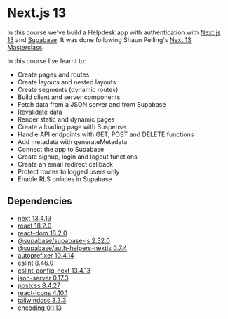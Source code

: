# Next.js 13

In this course we've build a Helpdesk app with authentication with [Next.js 13](https://nextjs.org/) and [Supabase](https://supabase.com/).
It was done following Shaun Pelling's [Next 13 Masterclass](https://netninja.dev/p/next-13-masterclass).

In this course I've learnt to:

- Create pages and routes
- Create layouts and nested layouts
- Create segments (dynamic routes)
- Build client and server components
- Fetch data from a JSON server and from Supabase
- Revalidate data
- Render static and dynamic pages
- Create a loading page with Suspense
- Handle API endpoints with GET, POST and DELETE functions
- Add metadata with generateMetadata
- Connect the app to Supabase
- Create signup, login and logout functions
- Create an email redirect callback
- Protect routes to logged users only
- Enable RLS policies in Supabase

## Dependencies

- [next 13.4.13](https://www.npmjs.com/package/next)
- [react 18.2.0](https://www.npmjs.com/package/react)
- [react-dom 18.2.0](https://www.npmjs.com/package/react-dom)
- [@supabase/supabase-js 2.32.0](https://www.npmjs.com/package/@supabase/supabase-js)
- [@supabase/auth-helpers-nextjs 0.7.4](https://www.npmjs.com/package/@supabase/auth-helpers-nextjs)
- [autoprefixer 10.4.14](https://www.npmjs.com/package/autoprefixer)
- [eslint 8.46.0](https://www.npmjs.com/package/eslint)
- [eslint-config-next 13.4.13](https://www.npmjs.com/package/eslint-config-next)
- [json-server 0.17.3](https://www.npmjs.com/package/json-server)
- [postcss 8.4.27](https://www.npmjs.com/package/postcss)
- [react-icons 4.10.1](https://www.npmjs.com/package/react-icons)
- [tailwindcss 3.3.3](https://www.npmjs.com/package/tailwindcss)
- [encoding 0.1.13](https://www.npmjs.com/package/encoding)
